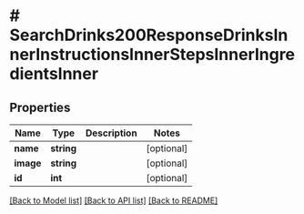 # # SearchDrinks200ResponseDrinksInnerInstructionsInnerStepsInnerIngredientsInner

## Properties

Name | Type | Description | Notes
------------ | ------------- | ------------- | -------------
**name** | **string** |  | [optional]
**image** | **string** |  | [optional]
**id** | **int** |  | [optional]

[[Back to Model list]](../../README.md#models) [[Back to API list]](../../README.md#endpoints) [[Back to README]](../../README.md)
